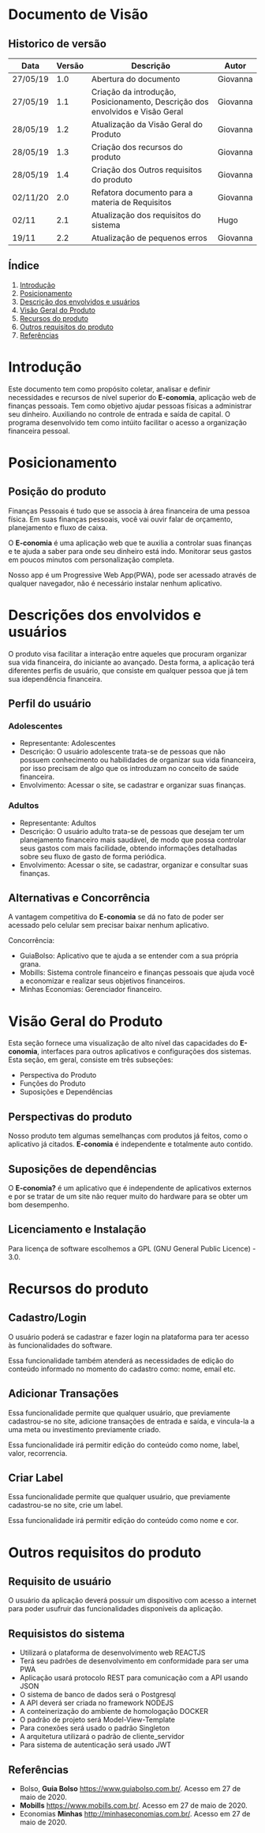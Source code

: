 # Documento de Visão

## Historico de versão

 Data | Versão | Descrição | Autor
 ---- | ------ | --------- | -----
27/05/19 | 1.0 | Abertura do documento | Giovanna
27/05/19 | 1.1 | Criação da introdução, Posicionamento, Descrição dos envolvidos e Visão Geral | Giovanna
28/05/19 | 1.2 | Atualização da Visão Geral do Produto | Giovanna
28/05/19 | 1.3 | Criação dos recursos do produto | Giovanna
28/05/19 | 1.4 | Criação dos Outros requisitos do produto | Giovanna
02/11/20 | 2.0 | Refatora documento para a materia de Requisitos | Giovanna
02/11    | 2.1 | Atualização dos requisitos do sistema| Hugo 
19/11    | 2.2 | Atualização de pequenos erros | Giovanna 

## Índice

1. [Introdução](#1)
2. [Posicionamento](#2)
3. [Descrição dos envolvidos e usuários](#3)
4. [Visão Geral do Produto](#4)
5. [Recursos do produto](#5)
6. [Outros requisitos do produto](#6)
7. [Referências](#7)

# Introdução <a name="1"></a>
Este documento tem como propósito coletar, analisar e definir necessidades e recursos de nível superior do **E-conomia**, aplicação web de finanças pessoais. Tem como objetivo ajudar pessoas físicas a administrar seu dinheiro. Auxiliando no controle de entrada e saída de capital. O programa desenvolvido tem como intúito facilitar o acesso a organização financeira pessoal.

# Posicionamento <a name="2"></a>
## Posição do produto <a name="2.1"></a>
Finanças Pessoais é tudo que se associa à área financeira de uma pessoa física. Em suas finanças pessoais, você vai ouvir falar de orçamento, planejamento e fluxo de caixa.

O **E-conomia** é uma aplicação web que te auxilia a controlar suas finanças e te ajuda a saber para onde seu dinheiro está indo. Monitorar seus gastos em poucos minutos com personalização completa. 

Nosso app é um Progressive Web App(PWA), pode ser acessado através de qualquer navegador, não é necessário instalar nenhum aplicativo.

# Descrições dos envolvidos e usuários <a name="3"></a>
O produto visa facilitar a interação entre aqueles que procuram organizar sua vida financeira, do iniciante ao avançado. Desta forma, a aplicação terá diferentes perfis de usuário, que consiste em qualquer pessoa que já tem sua idependência financeira.

## Perfil do usuário <a name="3.1"></a>
### Adolescentes
* Representante: Adolescentes
* Descrição: O usuário adolescente trata-se de pessoas que não possuem conhecimento ou habilidades de organizar sua vida financeira, por isso precisam de algo que os introduzam no conceito de saúde financeira.
* Envolvimento: Acessar o site, se cadastrar e organizar suas finanças.

### Adultos
* Representante: Adultos
* Descrição: O usuário adulto trata-se de pessoas que desejam ter um planejamento financeiro mais saudável, de modo que possa controlar seus gastos com mais facilidade, obtendo informações detalhadas sobre seu fluxo de gasto de forma periódica.
* Envolvimento: Acessar o site, se cadastrar, organizar e consultar suas finanças.

## Alternativas e Concorrência <a name="3.2"></a>
A vantagem competitiva do **E-conomia** se dá no fato de poder ser acessado pelo celular sem precisar baixar nenhum aplicativo. 

Concorrência:
* GuiaBolso: Aplicativo que te ajuda a se entender com a sua própria grana.
* Mobills: Sistema controle financeiro e finanças pessoais que ajuda você a economizar e realizar seus objetivos financeiros.
* Minhas Economias: Gerenciador financeiro.

# Visão Geral do Produto <a name="4"></a>
Esta seção fornece uma visualização de alto nível das capacidades do **E-conomia**, interfaces para outros aplicativos e configurações dos sistemas. Esta seção, em geral, consiste em três subseções:
* Perspectiva do Produto
* Funções do Produto
* Suposições e Dependências

## Perspectivas do produto <a name="4.1"></a>
Nosso produto tem algumas semelhanças com produtos já feitos, como o aplicativo já citados. **E-conomia** é independente e totalmente auto contido.

## Suposições de dependências <a name="4.3"></a>
O **E-conomia?** é um aplicativo que é independente de aplicativos externos e por se tratar de um site não requer muito do hardware para se obter um bom desempenho.

## Licenciamento e Instalação <a name="4.5"></a>
Para licença de software escolhemos a GPL (GNU General Public Licence) - 3.0.

# Recursos do produto <a name="5"></a>
## Cadastro/Login <a name="5.1"></a>
O usuário poderá se cadastrar e fazer login na plataforma para ter acesso às funcionalidades do software.

Essa funcionalidade também atenderá as necessidades de edição do conteúdo informado no momento do cadastro como: nome, email etc.

## Adicionar Transações <a name="5.3"></a>
Essa funcionalidade permite que qualquer usuário, que previamente cadastrou-se no site, adicione transações de entrada e saída, e vincula-la a uma meta ou investimento previamente criado. 

Essa funcionalidade irá permitir edição do conteúdo como nome, label, valor, recorrencia.

## Criar Label <a name="5.6"></a>
Essa funcionalidade permite que qualquer usuário, que previamente cadastrou-se no site, crie um label. 

Essa funcionalidade irá permitir edição do conteúdo como nome e cor.

# Outros requisitos do produto <a name="6"></a>

## Requisito de usuário <a name="6.1"></a>
O usuário da aplicação deverá possuir um dispositivo com acesso a internet para poder usufruir das funcionalidades disponíveis da aplicação.

## Requisistos do sistema <a name="6.2"></a>
* Utilizará o plataforma de desenvolvimento web REACTJS
* Terá seu padrões de desenvolvimento em conformidade para ser uma PWA
* Aplicação usará protocolo REST para comunicação com a API usando JSON
* O sistema de banco de dados será o Postgresql
* A API deverá ser criada no framework NODEJS
* A conteinerização do ambiente de homologação DOCKER
* O padrão de projeto será Model-View-Template
* Para conexões será usado o padrão Singleton
* A arquitetura utilizará o padrão de cliente_servidor
* Para sistema de autenticação será usado JWT

## Referências <a name="7"></a>
* Bolso, **Guia Bolso** [<https://www.guiabolso.com.br/>](https://www.guiabolso.com.br/). Acesso em 27 de maio de 2020.
* **Mobills** [<https://www.mobills.com.br/>](https://www.mobills.com.br/). Acesso em 27 de maio de 2020.
* Economias **Minhas** [<http://minhaseconomias.com.br/>](http://minhaseconomias.com.br/). Acesso em 27 de maio de 2020.
